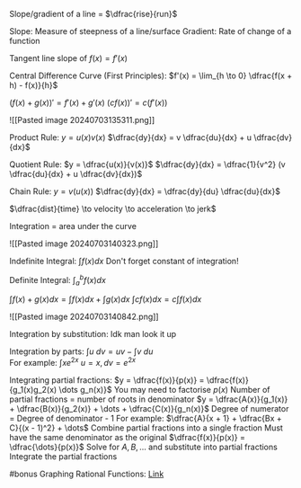 Slope/gradient of a line = $\dfrac{rise}{run}$

Slope: Measure of steepness of a line/surface
Gradient: Rate of change of a function

Tangent line slope of $f(x) = f'(x)$

Central Difference Curve (First Principles):
	$f'(x) = \lim_{h \to 0} \dfrac{f(x + h) - f(x)}{h}$

$(f(x) + g(x))' = f'(x) + g'(x)$
$(cf(x))' = c(f'(x))$

![[Pasted image 20240703135311.png]]

Product Rule:
	$y = u(x)v(x)$
	$\dfrac{dy}{dx} = v \dfrac{du}{dx} + u \dfrac{dv}{dx}$

Quotient Rule:
	$y = \dfrac{u(x)}{v(x)}$
	$\dfrac{dy}{dx} = \dfrac{1}{v^2} (v \dfrac{du}{dx} + u \dfrac{dv}{dx})$

Chain Rule:
	$y = v(u(x))$
	$\dfrac{dy}{dx} = \dfrac{dy}{du} \dfrac{du}{dx}$

$\dfrac{dist}{time} \to velocity \to acceleration \to jerk$

Integration = area under the curve

![[Pasted image 20240703140323.png]]

Indefinite Integral:
	$\int f(x) dx$
	Don't forget constant of integration!

Definite Integral:
	$\int_a ^b f(x) dx$

$\int f(x) + g(x) dx = \int f(x) dx + \int g(x) dx$
$\int cf(x) dx = c \int f(x) dx$

![[Pasted image 20240703140842.png]]

Integration by substitution:
	Idk man look it up

Integration by parts:
	$\int u \ dv = uv - \int v \ du$	
	For example:
		$\int x e^{2x}$
		$u = x, dv = e^{2x}$

Integrating partial fractions:
	$y = \dfrac{f(x)}{p(x)} = \dfrac{f(x)}{g_1(x)g_2(x) \dots g_n(x)}$
	You may need to factorise $p(x)$
	Number of partial fractions = number of roots in denominator
	$y = \dfrac{A(x)}{g_1(x)} + \dfrac{B(x)}{g_2(x)} + \dots + \dfrac{C(x)}{g_n(x)}$
	Degree of numerator = Degree of denominator - 1
		For example:
			$\dfrac{A}{x + 1} + \dfrac{Bx + C}{(x - 1)^2} + \dots$
	Combine partial fractions into a single fraction
		Must have the same denominator as the original
		$\dfrac{f(x)}{p(x)} = \dfrac{\dots}{p(x)}$
	Solve for $A, B, \dots$ and substitute into partial fractions
	Integrate the partial fractions

#bonus 
Graphing Rational Functions:
	[Link](https://learn-eu-central-1-prod-fleet01-xythos.content.blackboardcdn.com/62b985ffa0afc/3960187?X-Blackboard-S3-Bucket=learn-eu-central-1-prod-fleet01-xythos&X-Blackboard-Expiration=1720029600000&X-Blackboard-Signature=R4Z1sAjmsmw2RdFeN2oQDjW1XXxKuE%2B1%2Fd%2FmPwOEb8I%3D&X-Blackboard-Client-Id=300200&X-Blackboard-S3-Region=eu-central-1&response-cache-control=private%2C%20max-age%3D21600&response-content-disposition=inline%3B%20filename%2A%3DUTF-8%27%27CSU11001_Graphing_Rational_Functions.pdf&response-content-type=application%2Fpdf&X-Amz-Security-Token=IQoJb3JpZ2luX2VjENT%2F%2F%2F%2F%2F%2F%2F%2F%2F%2FwEaDGV1LWNlbnRyYWwtMSJHMEUCIGIloZvSrxDO%2BHxNMIBD8XYPC0rLnEN6Xg9Dou4sFB7XAiEA1itbucsEfXPsf0aAZziPfswTJUFQIl7i%2F9t8vtvPQ%2F0qxwUIjf%2F%2F%2F%2F%2F%2F%2F%2F%2F%2FARAEGgw2MzU1Njc5MjQxODMiDPOS8qPnzBTR%2B0NB8iqbBd8qXh65hsYszIrT0r5Nej5L6KAglYL1d3njcMKWIKujsEJMTTdSjczVwYNYnAY0oxThbgAW84VL2yXLXDwJDKM1pC1GQ8pSBLTDX15aGoC6z3UH8qnuDpxA%2BxVewTnpNfh4Yhshm0B%2F8JDeEY3lyREJwRIpRINtKJ69eOkkToUnn2RHHiLEyF61dc3Sf9CpUf8%2BFo6KVw5vKkIfkwSxmsjeOdJQfTDFk7xdB%2BLiiHSX1A6L0KNOMXtZy8VXE%2B3B9Hc3m%2Fbud9rqUFawb%2B%2BqGbIJhyBya6icwMDn%2BGYbNleGa7%2Fj39uRGQlsRD%2FGCWcJg%2Btcx8xGjyTknTOmecS3gX4MPiprYqW0RmWo%2ByGfkOocJxFtA6h1f%2BjlW4XjyHtI6%2BJVRTjD20%2FPHQBAZIt%2B%2BQRQEK8Y%2Bj8G07BjeGCiCBQtOwhiDYgokquwL2clN4K9lz4ASAT1ymFxvaSXztnwOZ0ZtJQTcVhwADZG%2BSrO%2FqczLezyx66IBfF%2Bw9Wf5lrvEtL0GeMFgCmuSZ%2FWIsZuQeQS6jkrPugOzGxm6LsuBcq0HwM1xxZ6ap5rYDAQRAoyP94G3HppR1KYwXKiTOKChMrVs1fmkmezctnCG032WPKWHbbk2PkDFpgsgOu6lhS%2F%2FOTjfdyf%2BRd4hq2k%2FoJb7Q06b%2Fys3rgggf7hexTN1bKNvIjb0EgJ2FDDoLOUTALSIc%2BRqy4D5vbRW8laRPmODseY%2FYgnc3cnYMA3jNwhsgcg4gMiWJZ%2FHfuSMCqaeLxxcUAXYhTIeju4xYHA6h07X3lqBx%2BUMNULmwV9%2FvJio4J1tuQL3GeOduQ31kYib33bi9sszT%2F70SzIj0Nym1KK0y%2FRUdP2yLMjSq3IWregkedVQgQ3L%2BZtMmyUA0Mws4SVtAY6sQGz%2FliIYPo8JxXLsht2EGpv2oqVByVTW5s4G9oYOV9so1rdw2FS7evHiUl46UsiaM4hbwycX92%2FYg2d%2FftfLLuR0mhUD9KRdBwdQBd%2B5O6s8GURbAJIDGNiBmj2CaZi3Qc9Zl51Ake0jove4eTbv1hBiBJcWu%2Fvu10%2BH3hBrk9aQ78dxen3c4gT%2BV%2F1iGJIrSzMA6QV5Z3%2FVBwvCx7DA8rNt371078K6%2FosOrycHBMHTew%3D&X-Amz-Algorithm=AWS4-HMAC-SHA256&X-Amz-Date=20240703T120000Z&X-Amz-SignedHeaders=host&X-Amz-Expires=21600&X-Amz-Credential=ASIAZH6WM4PL7HF2ZX55%2F20240703%2Feu-central-1%2Fs3%2Faws4_request&X-Amz-Signature=0ecdd41086e816dc2937b5981fd90b66562dd68072f62a107b5f2cd17dc91afb)

